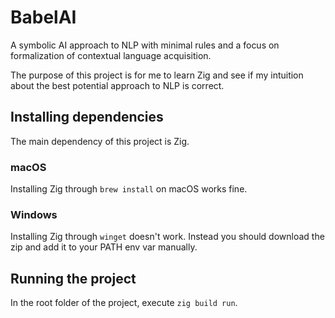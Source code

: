 # BabelAI
A symbolic AI approach to NLP with minimal rules and a focus on formalization of contextual language acquisition.

The purpose of this project is for me to learn Zig and see if my intuition about the best potential approach to NLP is correct.

## Installing dependencies

The main dependency of this project is Zig.

### macOS
Installing Zig through `brew install` on macOS works fine.

### Windows
Installing Zig through `winget` doesn't work. Instead you should download the zip and add it to your PATH env var manually.

## Running the project

In the root folder of the project, execute `zig build run`.
